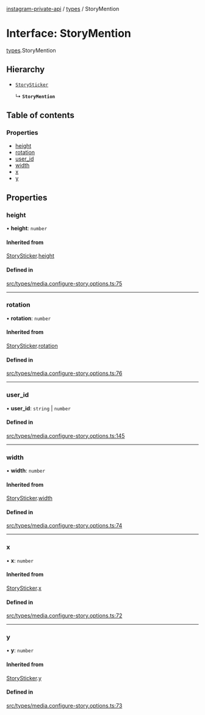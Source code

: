 [instagram-private-api](../../README.md) / [types](../../modules/types.md) / StoryMention

# Interface: StoryMention

[types](../../modules/types.md).StoryMention

## Hierarchy

- [`StorySticker`](StorySticker.md)

  ↳ **`StoryMention`**

## Table of contents

### Properties

- [height](StoryMention.md#height)
- [rotation](StoryMention.md#rotation)
- [user\_id](StoryMention.md#user_id)
- [width](StoryMention.md#width)
- [x](StoryMention.md#x)
- [y](StoryMention.md#y)

## Properties

### height

• **height**: `number`

#### Inherited from

[StorySticker](StorySticker.md).[height](StorySticker.md#height)

#### Defined in

[src/types/media.configure-story.options.ts:75](https://github.com/Nerixyz/instagram-private-api/blob/b3351b9/src/types/media.configure-story.options.ts#L75)

___

### rotation

• **rotation**: `number`

#### Inherited from

[StorySticker](StorySticker.md).[rotation](StorySticker.md#rotation)

#### Defined in

[src/types/media.configure-story.options.ts:76](https://github.com/Nerixyz/instagram-private-api/blob/b3351b9/src/types/media.configure-story.options.ts#L76)

___

### user\_id

• **user\_id**: `string` \| `number`

#### Defined in

[src/types/media.configure-story.options.ts:145](https://github.com/Nerixyz/instagram-private-api/blob/b3351b9/src/types/media.configure-story.options.ts#L145)

___

### width

• **width**: `number`

#### Inherited from

[StorySticker](StorySticker.md).[width](StorySticker.md#width)

#### Defined in

[src/types/media.configure-story.options.ts:74](https://github.com/Nerixyz/instagram-private-api/blob/b3351b9/src/types/media.configure-story.options.ts#L74)

___

### x

• **x**: `number`

#### Inherited from

[StorySticker](StorySticker.md).[x](StorySticker.md#x)

#### Defined in

[src/types/media.configure-story.options.ts:72](https://github.com/Nerixyz/instagram-private-api/blob/b3351b9/src/types/media.configure-story.options.ts#L72)

___

### y

• **y**: `number`

#### Inherited from

[StorySticker](StorySticker.md).[y](StorySticker.md#y)

#### Defined in

[src/types/media.configure-story.options.ts:73](https://github.com/Nerixyz/instagram-private-api/blob/b3351b9/src/types/media.configure-story.options.ts#L73)
